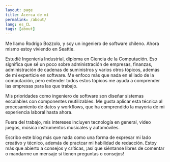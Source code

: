 ```yaml
---
layout: page
title: Acerca de mí
permalink: /about/
lang: es_CL
tags: [about]
---
```


Me llamo Rodrigo Bozzolo, y soy un ingeniero de software chileno. Ahora mismo estoy
viviendo en Seattle.

Estudié Ingeniería Industrial, diploma en Ciencia de la Computación. Eso significa que
sé un poco sobre administración de empresas, finanzas, administración de cadenas de
suministros y varios otros tópicos, además de mi experticie en software. Me enfoco más
que nada en el lado de la computación, pero entender todos estos tópicos me ayuda a
comprender las empresas para las que trabajo.

Mis prioridades como ingeniero de software son diseñar sistemas escalables con componentes
reutilizables. Me gusta aplicar esta técnica al procesamiento de datos y workflows, que
ha comprendido la mayoría de mi experiencia laboral hasta ahora.

Fuera del trabajo, mis intereses incluyen tecnología en general, video juegos, música
instrumentos musicales y automóviles.

Escribo este blog más que nada como una forma de expresar mi lado creativo y técnico,
además de practcar mi habilidad de redacción. Estoy más que abierto a consejos y
críticas, ¡así que siéntanse libres de comentar o mandarme un mensaje si tienen preguntas
o consejos!
